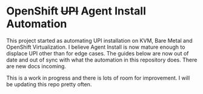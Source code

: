 # OpenShift ~~UPI~~ Agent Install Automation
This project started as automating UPI installation on KVM, Bare Metal and OpenShift Virtualization. I believe Agent Install is now mature enough to displace UPI other than for edge cases. The guides below are now out of date and out of sync with what the automation in this repository does. There are new docs incoming.

This is a work in progress and there is lots of room for improvement. I will be updating this repo pretty often.
